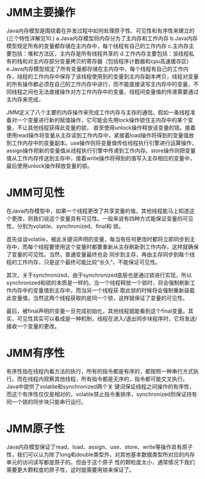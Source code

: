 # JMM主要操作

Java内存模型是围绕着在并发过程中如何处理原子性、可见性和有序性来建立的(三个特性详解见10.)
a.Java内存模型将内存分为了主内存和工作内存
b.Java内存模型规定所有的变量都存储在主内存中，每个线程有自己的工作内存
c.主内存主要包括：堆和方法区，主内存是所有线程共享的
d.工作内存主要包括：该线程私有的栈和对主内存部分变量拷贝的寄存器（包括程序计数器和cpu高速缓存区)
e.Java内存模型规定了所有变量都存储在主内存中，每个线程有自己的工作内存，线程的工作内存中保存了该线程使用到的变量到主内存副本拷贝，线程对变量的所有操作都必须在自己的工作内存中进行，而不能直接读写主内存中的变量，不同线程之间也无法直接操作对方工作内存中的变量，线程间变量值的传递需要通过主内存来完成，


  JMM定义了八个主要的内存操作来完成工作内存与主存的通信。假如一条线程准备对一个变量进行新的赋值操作，它可能会先用lock操作锁住主内存中的某个变量，不让其他线程获得此变量的锁，
  直至使用unlock操作释放该变量的锁。接着使用read操作将变量从主存读到工作内存中，紧接着load操作将得到的变量值放到工作内存中的变量副本。use操作则将变量值传给线程执行引擎进行运算操作，
  assign操作把新的变量值从线程执行引擎中传递到工作内存。store操作则把变量值从工作内存传送到主存中，接着write操作将得到的值写入主存相应的变量中，最后使用unlock操作释放变量的锁。

# JMM可见性
  在Java内存模型中，如果一个线程更改了共享变量的值，其他线程能马上知道这个更改，则我们说这个变量具有可见性。一般来说有四种方式能保证变量的可见性，分别为volatile、synchronized、final和
  锁。

  首先谈谈volatile，被此关键词声明的变量，每当有任何更改时都将立即同步到主存中，而每个线程要使用这个变量时都要重新从主存刷新到工作内存，这样就确保了变量的可见性。当然，普通变量最终也会
  同步到主存，再由主存同步到每个线程的工作内存，只是这个最终可能比较“长久”，不能保证可见性。

 其次，关于synchronized，由于synchronized底层也是通过锁进行实现，所以synchronized和锁的本质是一样的。当一个线程释放一个锁时，将会强制刷新工作内存中的变量值到主存中。而当另一个线程获
 取此锁的时候将会强制重新装载此变量值。当然这两个线程获取的是同一个锁，这样就保证了变量的可见性。

 最后，被final声明的变量一旦完成初始化，其他线程就能看到这个final变量。其实，可见性其实可以看成是一种机制，线程在进入/退出同步块程序时，它将发送/接收一个变量的更改。

# JMM有序性
  有序性指在线程内看方法的执行，所有的指令都是有序的，都按照一种串行方式执行。而在线程内观察其他线程，所有指令都是无序的，指令都可能交叉执行。Java中提供了volatile和synchronized两个关
  键词保证线程之间操作的有序性，而这个有序性仅仅是相对的，volatile禁止指令重排序，synchronized则保证持有同一个锁的同步块只能串行运行。

# JMM原子性
  Java内存模型保证了read、load、assign、use、store、write等操作具有原子性，我们可以认为除了long和double类型外，对其他基本数据类型所对应的内存单元的访问读写都是原子的。但由于这个原子
  性的颗粒度太小，通常情况下我们需要更大颗粒度的原子性，这时就需要用锁来保证了。
